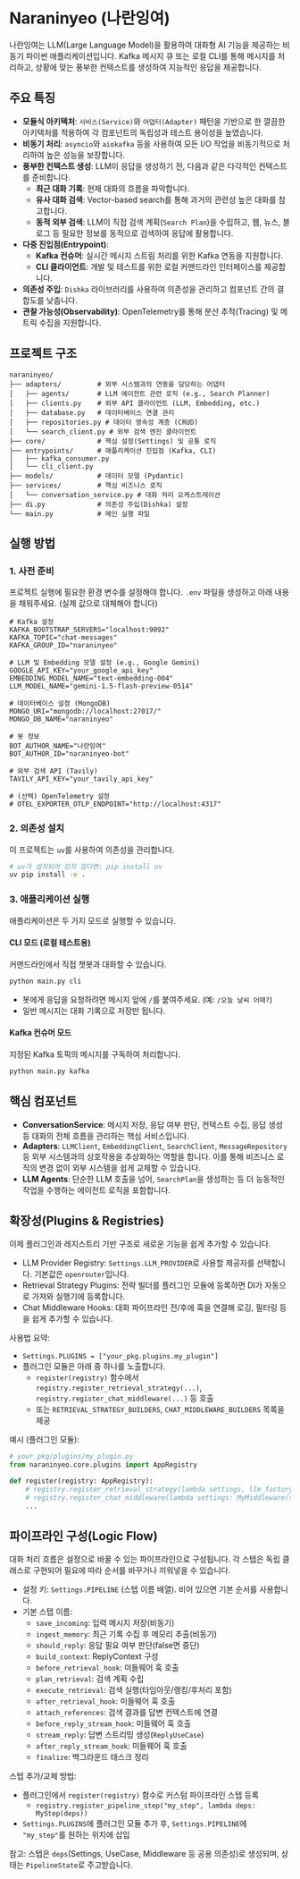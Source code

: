 # Naraninyeo (나란잉여)

나란잉여는 LLM(Large Language Model)을 활용하여 대화형 AI 기능을 제공하는 비동기 파이썬 애플리케이션입니다. Kafka 메시지 큐 또는 로컬 CLI를 통해 메시지를 처리하고, 상황에 맞는 풍부한 컨텍스트를 생성하여 지능적인 응답을 제공합니다.

## 주요 특징

- **모듈식 아키텍처**: `서비스(Service)`와 `어댑터(Adapter)` 패턴을 기반으로 한 깔끔한 아키텍처를 적용하여 각 컴포넌트의 독립성과 테스트 용이성을 높였습니다.
- **비동기 처리**: `asyncio`와 `aiokafka` 등을 사용하여 모든 I/O 작업을 비동기적으로 처리하여 높은 성능을 보장합니다.
- **풍부한 컨텍스트 생성**: LLM이 응답을 생성하기 전, 다음과 같은 다각적인 컨텍스트를 준비합니다.
    - **최근 대화 기록**: 현재 대화의 흐름을 파악합니다.
    - **유사 대화 검색**: Vector-based search를 통해 과거의 관련성 높은 대화를 참고합니다.
    - **동적 외부 검색**: LLM이 직접 검색 계획(`Search Plan`)을 수립하고, 웹, 뉴스, 블로그 등 필요한 정보를 동적으로 검색하여 응답에 활용합니다.
- **다중 진입점(Entrypoint)**:
    - **Kafka 컨슈머**: 실시간 메시지 스트림 처리를 위한 Kafka 연동을 지원합니다.
    - **CLI 클라이언트**: 개발 및 테스트를 위한 로컬 커맨드라인 인터페이스를 제공합니다.
- **의존성 주입**: `Dishka` 라이브러리를 사용하여 의존성을 관리하고 컴포넌트 간의 결합도를 낮춥니다.
- **관찰 가능성(Observability)**: OpenTelemetry를 통해 분산 추적(Tracing) 및 메트릭 수집을 지원합니다.

## 프로젝트 구조

```
naraninyeo/
├── adapters/         # 외부 시스템과의 연동을 담당하는 어댑터
│   ├── agents/       # LLM 에이전트 관련 로직 (e.g., Search Planner)
│   ├── clients.py    # 외부 API 클라이언트 (LLM, Embedding, etc.)
│   ├── database.py   # 데이터베이스 연결 관리
│   ├── repositories.py # 데이터 영속성 계층 (CRUD)
│   └── search_client.py # 외부 검색 엔진 클라이언트
├── core/             # 핵심 설정(Settings) 및 공통 로직
├── entrypoints/      # 애플리케이션 진입점 (Kafka, CLI)
│   ├── kafka_consumer.py
│   └── cli_client.py
├── models/           # 데이터 모델 (Pydantic)
├── services/         # 핵심 비즈니스 로직
│   └── conversation_service.py # 대화 처리 오케스트레이션
├── di.py             # 의존성 주입(Dishka) 설정
└── main.py           # 메인 실행 파일
```

## 실행 방법

### 1. 사전 준비

프로젝트 실행에 필요한 환경 변수를 설정해야 합니다. `.env` 파일을 생성하고 아래 내용을 채워주세요. (실제 값으로 대체해야 합니다)

```env
# Kafka 설정
KAFKA_BOOTSTRAP_SERVERS="localhost:9092"
KAFKA_TOPIC="chat-messages"
KAFKA_GROUP_ID="naraninyeo"

# LLM 및 Embedding 모델 설정 (e.g., Google Gemini)
GOOGLE_API_KEY="your_google_api_key"
EMBEDDING_MODEL_NAME="text-embedding-004"
LLM_MODEL_NAME="gemini-1.5-flash-preview-0514"

# 데이터베이스 설정 (MongoDB)
MONGO_URI="mongodb://localhost:27017/"
MONGO_DB_NAME="naraninyeo"

# 봇 정보
BOT_AUTHOR_NAME="나란잉여"
BOT_AUTHOR_ID="naraninyeo-bot"

# 외부 검색 API (Tavily)
TAVILY_API_KEY="your_tavily_api_key"

# (선택) OpenTelemetry 설정
# OTEL_EXPORTER_OTLP_ENDPOINT="http://localhost:4317"
```

### 2. 의존성 설치

이 프로젝트는 `uv`를 사용하여 의존성을 관리합니다.

```bash
# uv가 설치되어 있지 않다면: pip install uv
uv pip install -e .
```

### 3. 애플리케이션 실행

애플리케이션은 두 가지 모드로 실행할 수 있습니다.

#### CLI 모드 (로컬 테스트용)

커맨드라인에서 직접 챗봇과 대화할 수 있습니다.

```bash
python main.py cli
```
- 봇에게 응답을 요청하려면 메시지 앞에 `/`를 붙여주세요. (예: `/오늘 날씨 어때?`)
- 일반 메시지는 대화 기록으로 저장만 됩니다.

#### Kafka 컨슈머 모드

지정된 Kafka 토픽의 메시지를 구독하여 처리합니다.

```bash
python main.py kafka
```

## 핵심 컴포넌트

- **ConversationService**: 메시지 저장, 응답 여부 판단, 컨텍스트 수집, 응답 생성 등 대화의 전체 흐름을 관리하는 핵심 서비스입니다.
- **Adapters**: `LLMClient`, `EmbeddingClient`, `SearchClient`, `MessageRepository` 등 외부 시스템과의 상호작용을 추상화하는 역할을 합니다. 이를 통해 비즈니스 로직의 변경 없이 외부 시스템을 쉽게 교체할 수 있습니다.
- **LLM Agents**: 단순한 LLM 호출을 넘어, `SearchPlan`을 생성하는 등 더 능동적인 작업을 수행하는 에이전트 로직을 포함합니다.

## 확장성(Plugins & Registries)

이제 플러그인과 레지스트리 기반 구조로 새로운 기능을 쉽게 추가할 수 있습니다.

- LLM Provider Registry: `Settings.LLM_PROVIDER`로 사용할 제공자를 선택합니다. 기본값은 `openrouter`입니다.
- Retrieval Strategy Plugins: 전략 빌더를 플러그인 모듈에 등록하면 DI가 자동으로 가져와 실행기에 등록합니다.
- Chat Middleware Hooks: 대화 파이프라인 전/후에 훅을 연결해 로깅, 필터링 등을 쉽게 추가할 수 있습니다.

사용법 요약:
- `Settings.PLUGINS = ["your_pkg.plugins.my_plugin"]`
- 플러그인 모듈은 아래 중 하나를 노출합니다.
  - `register(registry)` 함수에서 `registry.register_retrieval_strategy(...)`, `registry.register_chat_middleware(...)` 등 호출
  - 또는 `RETRIEVAL_STRATEGY_BUILDERS`, `CHAT_MIDDLEWARE_BUILDERS` 목록을 제공

예시 (플러그인 모듈):

```python
# your_pkg/plugins/my_plugin.py
from naraninyeo.core.plugins import AppRegistry

def register(registry: AppRegistry):
    # registry.register_retrieval_strategy(lambda settings, llm_factory: MyStrategy(settings, llm_factory))
    # registry.register_chat_middleware(lambda settings: MyMiddleware(settings))
    ...
```

## 파이프라인 구성(Logic Flow)

대화 처리 흐름은 설정으로 바꿀 수 있는 파이프라인으로 구성됩니다. 각 스텝은 독립 클래스로 구현되어 필요에 따라 순서를 바꾸거나 끼워넣을 수 있습니다.

- 설정 키: `Settings.PIPELINE` (스텝 이름 배열). 비어 있으면 기본 순서를 사용합니다.
- 기본 스텝 이름:
  - `save_incoming`: 입력 메시지 저장(비동기)
  - `ingest_memory`: 최근 기록 수집 후 메모리 추출(비동기)
  - `should_reply`: 응답 필요 여부 판단(false면 중단)
  - `build_context`: ReplyContext 구성
  - `before_retrieval_hook`: 미들웨어 훅 호출
  - `plan_retrieval`: 검색 계획 수립
  - `execute_retrieval`: 검색 실행(타임아웃/랭킹/후처리 포함)
  - `after_retrieval_hook`: 미들웨어 훅 호출
  - `attach_references`: 검색 결과를 답변 컨텍스트에 연결
  - `before_reply_stream_hook`: 미들웨어 훅 호출
  - `stream_reply`: 답변 스트리밍 생성(`ReplyUseCase`)
  - `after_reply_stream_hook`: 미들웨어 훅 호출
  - `finalize`: 백그라운드 태스크 정리

스텝 추가/교체 방법:
- 플러그인에서 `register(registry)` 함수로 커스텀 파이프라인 스텝 등록
  - `registry.register_pipeline_step("my_step", lambda deps: MyStep(deps))`
- `Settings.PLUGINS`에 플러그인 모듈 추가 후, `Settings.PIPELINE`에 `"my_step"`를 원하는 위치에 삽입

참고: 스텝은 `deps`(Settings, UseCase, Middleware 등 공용 의존성)로 생성되며, 상태는 `PipelineState`로 주고받습니다.

